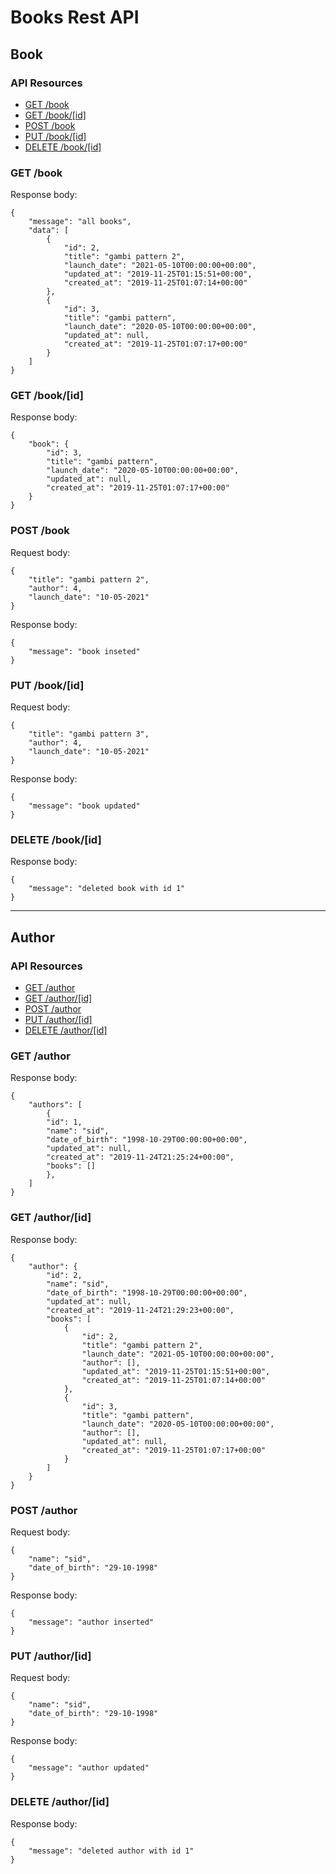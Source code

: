 # Books Rest API

## **Book**

### API Resources

  - [GET /book](#get-books)
  - [GET /book/[id]](#get-bookid)
  - [POST /book](#post-book)
  - [PUT /book/[id]](#put-book)
  - [DELETE /book/[id]](#delete-book)

### GET /book

Response body:

    {
        "message": "all books",
        "data": [
            {
                "id": 2,
                "title": "gambi pattern 2",
                "launch_date": "2021-05-10T00:00:00+00:00",
                "updated_at": "2019-11-25T01:15:51+00:00",
                "created_at": "2019-11-25T01:07:14+00:00"
            },
            {
                "id": 3,
                "title": "gambi pattern",
                "launch_date": "2020-05-10T00:00:00+00:00",
                "updated_at": null,
                "created_at": "2019-11-25T01:07:17+00:00"
            }
        ]
    }

### GET /book/[id]

Response body:

    {
        "book": {
            "id": 3,
            "title": "gambi pattern",
            "launch_date": "2020-05-10T00:00:00+00:00",
            "updated_at": null,
            "created_at": "2019-11-25T01:07:17+00:00"
        }
    }

### POST /book

Request body:

    {
        "title": "gambi pattern 2",
        "author": 4,
        "launch_date": "10-05-2021"
    }

Response body:

    {
        "message": "book inseted"
    }

### PUT /book/[id]

Request body:

    {
        "title": "gambi pattern 3",
        "author": 4,
        "launch_date": "10-05-2021"
    }

Response body:

    {
        "message": "book updated"
    }


### DELETE /book/[id]

Response body:

    {
        "message": "deleted book with id 1"
    }


***

## **Author**

### API Resources

  - [GET /author](#get-authors)
  - [GET /author/[id]](#get-authorid)
  - [POST /author](#post-author)
  - [PUT /author/[id]](#put-author)
  - [DELETE /author/[id]](#delete-author)

### GET /author

Response body:

    {
        "authors": [
            {
            "id": 1,
            "name": "sid",
            "date_of_birth": "1998-10-29T00:00:00+00:00",
            "updated_at": null,
            "created_at": "2019-11-24T21:25:24+00:00",
            "books": []
            },
        ]
    }

### GET /author/[id]

Response body:

    {
        "author": {
            "id": 2,
            "name": "sid",
            "date_of_birth": "1998-10-29T00:00:00+00:00",
            "updated_at": null,
            "created_at": "2019-11-24T21:29:23+00:00",
            "books": [
                {
                    "id": 2,
                    "title": "gambi pattern 2",
                    "launch_date": "2021-05-10T00:00:00+00:00",
                    "author": [],
                    "updated_at": "2019-11-25T01:15:51+00:00",
                    "created_at": "2019-11-25T01:07:14+00:00"
                },
                {
                    "id": 3,
                    "title": "gambi pattern",
                    "launch_date": "2020-05-10T00:00:00+00:00",
                    "author": [],
                    "updated_at": null,
                    "created_at": "2019-11-25T01:07:17+00:00"
                }
            ]
        }
    }

### POST /author

Request body:

    {
        "name": "sid",
        "date_of_birth": "29-10-1998"
    }
    
Response body:

    {
        "message": "author inserted"
    }

### PUT /author/[id]

Request body:

    {
        "name": "sid",
        "date_of_birth": "29-10-1998"
    }

Response body:

    {
        "message": "author updated"
    }


### DELETE /author/[id]

Response body:

    {
        "message": "deleted author with id 1"
    }
